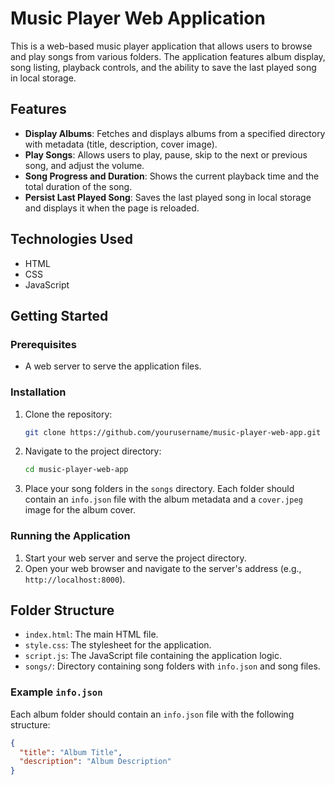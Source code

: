 # Music Player Web Application

This is a web-based music player application that allows users to browse and play songs from various folders. The application features album display, song listing, playback controls, and the ability to save the last played song in local storage.

## Features

- **Display Albums**: Fetches and displays albums from a specified directory with metadata (title, description, cover image).
- **Play Songs**: Allows users to play, pause, skip to the next or previous song, and adjust the volume.
- **Song Progress and Duration**: Shows the current playback time and the total duration of the song.
- **Persist Last Played Song**: Saves the last played song in local storage and displays it when the page is reloaded.

## Technologies Used

- HTML
- CSS
- JavaScript

## Getting Started

### Prerequisites

- A web server to serve the application files.

### Installation

1. Clone the repository:
    ```sh
    git clone https://github.com/yourusername/music-player-web-app.git
    ```

2. Navigate to the project directory:
    ```sh
    cd music-player-web-app
    ```

3. Place your song folders in the `songs` directory. Each folder should contain an `info.json` file with the album metadata and a `cover.jpeg` image for the album cover.

### Running the Application

1. Start your web server and serve the project directory.
2. Open your web browser and navigate to the server's address (e.g., `http://localhost:8000`).

## Folder Structure

- `index.html`: The main HTML file.
- `style.css`: The stylesheet for the application.
- `script.js`: The JavaScript file containing the application logic.
- `songs/`: Directory containing song folders with `info.json` and song files.

### Example `info.json`

Each album folder should contain an `info.json` file with the following structure:

```json
{
  "title": "Album Title",
  "description": "Album Description"
}
